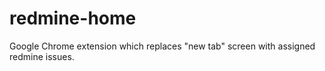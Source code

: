 # redmine-home
Google Chrome extension which replaces "new tab" screen with assigned redmine issues.
